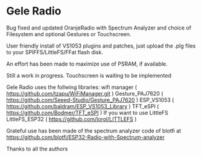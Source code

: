 # Gele Radio

Bug fixed and updated OranjeRadio with Spectrum Analyzer and choice of Filesystem and
optional Gestures or Touchscreen.
<p />
User friendly install of VS1053 plugins and patches, just upload the .plg 
files to your SPIFFS/LittleFS/FFat flash disk.
<p />
An effort has been made to maximize use of PSRAM, if available.
<p />


Still a work in progress. Touchscreen is waiting to be implemented

<p />

Gele Radio uses the follwing libraries:
 wifi manager ( https://github.com/tzapu/WiFiManager.git )
 Gesture_PAJ7620 ( https://github.com/Seeed-Studio/Gesture_PAJ7620 )
 ESP_VS1053 ( https://github.com/baldram/ESP_VS1053_Library )
 TFT_eSPI ( https://github.com/Bodmer/TFT_eSPI )
 If you want to use LittleFS
 LittleFS_ESP32 ( https://github.com/lorol/LITTLEFS )
<p />

Grateful use has been made of the spectrum analyzer code of blotfi at
https://github.com/blotfi/ESP32-Radio-with-Spectrum-analyzer
<p />

Thanks to all the authors 
 
